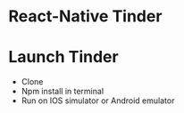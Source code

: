 # React-Native Tinder

# Launch Tinder
- Clone
- Npm install in terminal
- Run on IOS simulator or Android emulator